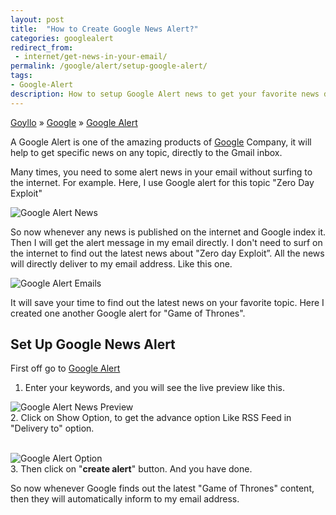 ```yaml
---
layout: post
title:  "How to Create Google News Alert?"
categories: googlealert
redirect_from:
 - internet/get-news-in-your-email/
permalink: /google/alert/setup-google-alert/
tags: 
- Google-Alert
description: How to setup Google Alert news to get your favorite news directly in your email address.
---
```


<div class="breadcrumb">
<span itemscope='itemscope' itemtype='http://data-vocabulary.org/Breadcrumb'><a href="/" itemprop="url"><span title="Goyllo" itemprop='title'>Goyllo</span></a></span>
<span itemscope='itemscope' itemtype='http://data-vocabulary.org/Breadcrumb'>&#187; <a href="/google/" itemprop="url"><span title="Google" itemprop='title'>Google</span></a></span>
<span itemscope='itemscope' itemtype='http://data-vocabulary.org/Breadcrumb'>&#187; <a href="/google/alert/" itemprop="url"><span title="Google Alert" itemprop='title'>Google Alert</span></a></span>
</div>

A Google Alert is one of the amazing products of <a href="/google/">Google</a> Company, it will help to get specific news on any topic, directly to the Gmail inbox.

Many times, you need to some alert news in your email without surfing to the internet. For example. Here, I use Google alert for this topic "Zero Day Exploit"

<img class="img-responsive" alt="Google Alert News" src="{{ site.imgurl }}/google-alert-news.png" title="Google Alert News" /><br />

So now whenever any news is published on the internet and Google index it. Then I will get the alert message in my email directly. I don't need to surf on the internet to find out the latest news about "Zero day Exploit”. All the news will directly deliver to my email address. Like this one.

<img class="img-responsive" alt="Google Alert Emails" src="{{ site.imgurl }}/google-alerts-email.png" title="Google Alerts Email" /><br />

It will save your time to find out the latest news on your favorite topic. Here I created one another Google alert for "Game of Thrones". 

## Set Up Google News Alert ##

First off go to <a href="https://www.google.com/alerts" rel="nofollow" target="_blank">Google Alert</a>


1. Enter your keywords, and you will see the live preview like this.<br/>

<img class="img-responsive" alt="Google Alert News Preview" src="{{ site.imgurl }}/google-alert-preview.png" title="Google Alert News" /><br />
2. Click on Show Option, to get the advance option Like RSS Feed in "Delivery to" option.<br/><br/>

<img class="img-responsive" alt="Google Alert Option" src="{{ site.imgurl }}/google-alert-option.png" title="Google Alert Option" /><br />
3. Then click on "**create alert**" button. And you have done.

So now whenever Google finds out the latest "Game of Thrones" content, then they will automatically inform to my email address.